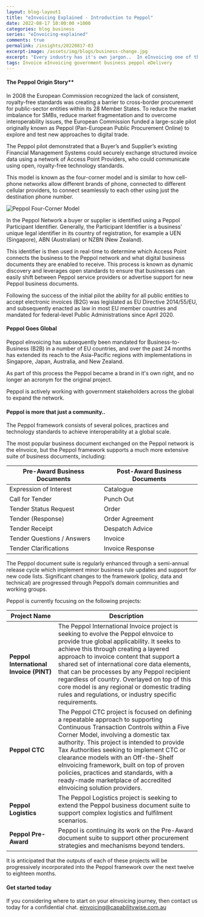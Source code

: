 ```yaml
---
layout: blog-layout1
title: "eInvoicing Explained - Introduction to Peppol"
date: 2022-08-17 10:00:00 +1000
categories: blog business
series: "eInvoicing-explained"
comments: true
permalink: /insights/20220817-03
excerpt-image: /assets/img/blogs/business-change.jpg
excerpt: "Every industry has it's own jargon..  In eInvoicing one of the frequently used terms is Peppol.  So what is 'Peppol' and 'The Peppol Network', and how can it help my business?"
tags: Invoice eInvoicing government business peppol eDelivery
---
```


#### The Peppol Origin Story**

In 2008 the European Commission recognized the lack of consistent, royalty-free standards was creating a barrier to cross-border procurement for public-sector entities within its 28 Member States.  To reduce the market imbalance for SMBs, reduce market fragmentation and to overcome interoperability issues, the European Commission funded a large-scale pilot originally known as Peppol (Pan-European Public Procurement Online) to explore and test new approaches to digital trade. 
 
The Peppol pilot demonstrated that a Buyer’s and Supplier’s existing Financial Management Systems could securely exchange structured invoice data using a network of Access Point Providers, who could communicate using open, royalty-free technology standards.  

This model is known as the four-corner model and is similar to how cell-phone networks allow different brands of phone, connected to different cellular providers, to connect seamlessly to each other using just the destination phone number. 

<img class="img-rounded img-responsive img-raised mb-5" alt="Peppol Four-Corner Model" src="../assets/img/blogs/four-corner-diagram.png">

 
In the Peppol Network a buyer or supplier is identified using a Peppol Participant Identifier.  Generally, the Participant Identifier is a business’ unique legal identifier in its country of registration, for example a UEN (Singapore), ABN (Australian) or NZBN (New Zealand).  

This identifier is then used in real-time to determine which Access Point connects the business to the Peppol network and what digital business documents they are enabled to receive.  This process is known as dynamic discovery and leverages open standards to ensure that businesses can easily shift between Peppol service providers or advertise support for new Peppol business documents.

Following the success of the initial pilot the ability for all public entities to accept electronic invoices (B2G) was legislated as EU Directive 2014/55/EU, and subsequently enacted as law in most EU member countries and mandated for federal-level Public Administrations since April 2020. 

#### Peppol Goes Global

Peppol eInvoicing has subsequently been mandated for Business-to-Business (B2B) in a number of EU countries, and over the past 24 months has extended its reach to the Asia-Pacific regions with implementations in Singapore, Japan, Australia, and New Zealand.  

As part of this process the Peppol became a brand in it's own right, and no longer an acronym for the original project.

Peppol is actively working with government stakeholders across the global to expand the network.

#### Peppol is more that just a community..

The Peppol framework consists of several polices, practices and technology standards to achieve interoperability at a global scale.  

The most popular business document exchanged on the Peppol network is the eInvoice, but the Peppol framework supports a much more extensive suite of business documents, including:

| Pre-Award Business Documents | Post-Award Business Documents |
| --- |  --- |
| Expression of Interest | Catalogue | 
| Call for Tender | Punch Out | 
| Tender Status Request	| Order  | 
| Tender (Response) | Order Agreement | 
| Tender Receipt	| Despatch Advice | 
| Tender Questions / Answers	| Invoice | 
| Tender Clarifications	| Invoice Response | 


The Peppol document suite is regularly enhanced through a semi-annual release cycle which implement minor business rule updates and support for new code lists.  Significant changes to the framework (policy, data and technical) are progressed through Peppol’s domain communities and working groups.

Peppol is currently focusing on the following projects:

| Project Name | Description | 
| --- |  --- |
| **Peppol International Invoice (PINT)** | The Peppol International Invoice project is seeking to evolve the Peppol eInvoice to provide true global applicability.  It seeks to achieve this through creating a layered approach to invoice content that support a shared set of international core data elements, that can be processes by any Peppol recipient regardless of country. Overlayed on top of this core model is any regional or domestic trading rules and regulations, or industry specific requirements. |
| **Peppol CTC** | The Peppol CTC project is focused on defining a repeatable approach to supporting Continuous Transaction Controls within a Five Corner Model, involving a domestic tax authority.  This project is intended to provide Tax Authorities seeking to implement CTC or clearance models with an Off-the-Shelf eInvoicing framework, built on top of proven policies, practices and standards, with a ready-made marketplace of accredited eInvoicing solution providers. |
| **Peppol Logistics** | The Peppol Logistics project is seeking to extend the Peppol business document suite to support complex logistics and fulfilment scenarios. |
| **Peppol Pre-Award** | Peppol is continuing its work on the Pre-Award document suite to support other procurement strategies and mechanisms beyond tenders. |


It is anticipated that the outputs of each of these projects will be progressively incorporated into the Peppol framework over the next twelve to eighteen months.


#### Get started today

If you considering where to start on your eInvoicing journey, then contact us today for a confidential chat.  [einvoicing@capabilitywise.com.au](mailto:einvoicing@capabilitywise.com.au)
